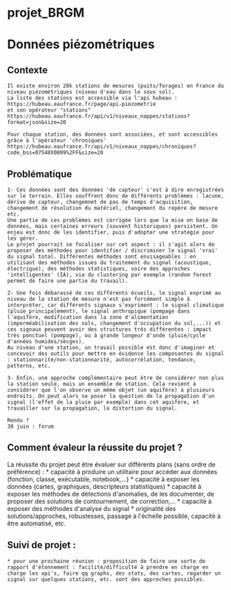 # projet_BRGM


# Données piézométriques
## Contexte
    Il existe environ 20k stations de mesures (puits/forages) en France du niveau piézométriques (niveau d'eau dans le sous sol).
    La liste des stations est accessible via l'api hubeau :
    https://hubeau.eaufrance.fr/page/api-piezometrie
    et son opérateur "stations"
    https://hubeau.eaufrance.fr/api/v1/niveaux_nappes/stations?format=json&size=20

    Pour chaque station, des données sont associées, et sont accessibles grâce à l'opérateur 'chroniques'
    https://hubeau.eaufrance.fr/api/v1/niveaux_nappes/chroniques?code_bss=07548X0009%2FF&size=20

## Problématique
    1- Ces données sont des données 'de capteur' c'est à dire enregistrées sur le terrain. Elles souffrent donc de différents problèmes : lacune, dérive de capteur, changemnet de pas de temps d'acquisition, changement de résolution du matériel, changement du repère de mesure etc.
    Une partie de ces problèmes est corrigée lors que la mise en base de données, mais certaines erreurs (souvent historiques) persistent. Un enjeu est donc de les identifier, puis d'adopter une stratégie pour les gérer.
    Le projet pourrait se focaliser sur cet aspect : il s'agit alors de proposer des méthodes pour identifier / discriminer le signal 'vrai' du signal total. Différentes méthodes sont envisageables : en utilisant des méthodes issues du traitement du signal (acoustique, électrique), des méthodes statistiques, voire des approches 'intelligentes' (IA), via du clustering par exemple (random forest permet de faire une partie du travail).
   
    2- Une fois débarassé de ces différents écueils, le signal exprimé au niveau de la station de mesure n'est pas forcément simple à interpréter, car différents signaux s'expriment : le signal climatique (pluie principalement), le signal anthropique (pompage dans l'aquifère, modification dans la zone d'alimentation (imperméabilisation des sols, changement d'occupation du sol,...)) et ces signaux peuvent avoir des structures très différentes : impact très ponctuel (pompage), ou à grande longeur d'onde (pluie/cycle d'années humides/sècges).
    Au niveau d'une station, un travail possible est donc d'imaginer et concevoir des outils pour mettre en évidence les composantes du signal : stationnarité/non-stationnarité, autocorrélation, tendance, patterns, etc.
   
    3- Enfin, une approche complémentaire peut être de considérer non plus la station seule, mais un ensemble de station. Cela revient à considérer que l'on observe un même objet (un aquifère) à plusieurs endroits. On peut alors se poser la question de la propagation d'un signal (l'effet de la pluie par exemple) dans cet aquifère, et travailler sur la propagation, la distortion du signal.
   
    Rendu ?
    30 juin : forum
   
## Comment évaleur la réussite du projet ?
La réussite du projet peut être évaluer sur différents plans (sans ordre de préférence) :
    * capacité à produire un utilitaire pour accéder aux données (fonction, classe, exécutable, notebook,...)
    * capacité à exposer les données (cartes, graphiques, descripteurs statistiques)
    * capacité à exposer les méthodes de détections d'anomalies, de les documenter, de proposer des solutions de contournement, de correction,...
    * capacité à exposer des méthodes d'analyse du signal
    * originalité des solutions/approches, robustesses, passage à l'échelle possible, capacité à être automatisé, etc.
   
 ## Suivi de projet :
    * pour une prochaine réunion : proposition de faire une sorte de rapport d'étonnement : facilité/difficulté à prendre en charge en charge les api's, faire qq graphs, des stats, des cartes, regarder un signal sur quelques stations, etc. sont des approches possibles.
